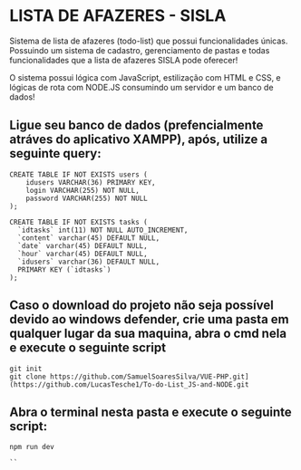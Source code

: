 # LISTA DE AFAZERES - SISLA

Sistema de lista de afazeres (todo-list) que possui funcionalidades únicas. Possuindo um sistema de cadastro, gerenciamento de pastas e todas funcionalidades que a lista de afazeres SISLA pode oferecer!

O sistema possui lógica com JavaScript, estilização com HTML e CSS, e lógicas de rota com NODE.JS consumindo um servidor e um banco de dados!


## Ligue seu banco de dados (prefencialmente atráves do aplicativo XAMPP), após, utilize a seguinte query:
```
CREATE TABLE IF NOT EXISTS users (
    idusers VARCHAR(36) PRIMARY KEY,
    login VARCHAR(255) NOT NULL,
    password VARCHAR(255) NOT NULL
);

CREATE TABLE IF NOT EXISTS tasks (
  `idtasks` int(11) NOT NULL AUTO_INCREMENT,
  `content` varchar(45) DEFAULT NULL,
  `date` varchar(45) DEFAULT NULL,
  `hour` varchar(45) DEFAULT NULL,
  `idusers` varchar(36) DEFAULT NULL,
  PRIMARY KEY (`idtasks`)
);

```

## Caso o download do projeto não seja possível devido ao windows defender, crie uma pasta em qualquer lugar da sua maquina, abra o cmd nela e execute o seguinte script
```
git init
git clone https://github.com/SamuelSoaresSilva/VUE-PHP.git](https://github.com/LucasTesche1/To-do-List_JS-and-NODE.git
```

## Abra o terminal nesta pasta e execute o seguinte script:
```
npm run dev

``
